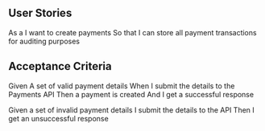 
## User Stories

As a <something> I want to create payments
So that I can store all payment transactions for auditing purposes

## Acceptance Criteria

Given A set of valid payment details
When I submit the details to the Payments API
Then a payment is created
And I get a successful response

Given a set of invalid payment details
I submit the details to the API
Then I get an unsuccessful response